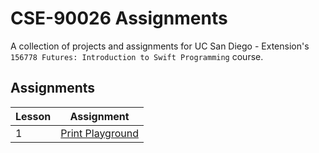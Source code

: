 # CSE-90026 Assignments
A collection of projects and assignments for UC San Diego - Extension's `156778 Futures: Introduction to Swift Programming` course.

## Assignments
| Lesson  | Assignment |
| --- | --- |
| 1  | [Print Playground](Lessons/1/Playground/Print.playground) |
